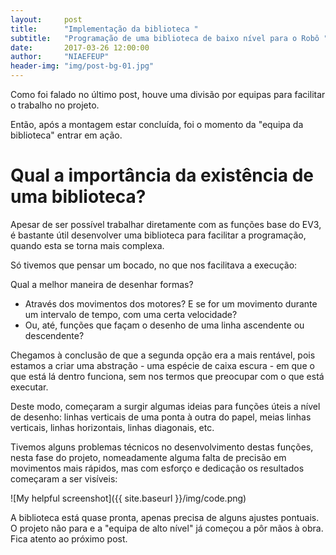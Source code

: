 ```yaml
---
layout:     post
title:      "Implementação da biblioteca "
subtitle:   "Programação de uma biblioteca de baixo nível para o Robô "
date:       2017-03-26 12:00:00
author:     "NIAEFEUP"
header-img: "img/post-bg-01.jpg"
---
```



Como foi falado no último post, houve uma divisão por equipas para facilitar o trabalho no projeto.

Então, após a montagem estar concluída, foi o momento da "equipa da biblioteca" entrar em ação.

# Qual a importância da existência de uma biblioteca?

Apesar de ser possível trabalhar diretamente com as funções base do EV3, é bastante útil desenvolver uma biblioteca para facilitar a programação, quando esta se torna mais complexa.

Só tivemos que pensar um bocado, no que nos facilitava a execução:

Qual a melhor maneira de desenhar formas?
- Através dos movimentos dos motores? E se for um movimento durante um intervalo de tempo, com uma certa velocidade?
- Ou, até, funções que façam o desenho de uma linha ascendente ou descendente?

Chegamos à conclusão de que a segunda opção era a mais rentável, pois estamos a criar uma abstração - uma espécie de caixa escura - em que o que está lá dentro funciona, sem nos termos que preocupar com o que está executar.

Deste modo, começaram a surgir algumas ideias para funções úteis a nível de desenho: linhas verticais de uma ponta à outra do papel, meias linhas verticais, linhas horizontais, linhas diagonais, etc.

Tivemos alguns problemas técnicos no desenvolvimento destas funções, nesta fase do projeto, nomeadamente alguma falta de precisão em movimentos mais rápidos, mas com esforço e dedicação os resultados começaram a ser visíveis:

![My helpful screenshot]({{ site.baseurl }}/img/code.png)

A biblioteca está quase pronta, apenas precisa de alguns ajustes pontuais. O projeto não para e a "equipa de alto nível" já começou a pôr mãos à obra. Fica atento ao próximo post.
